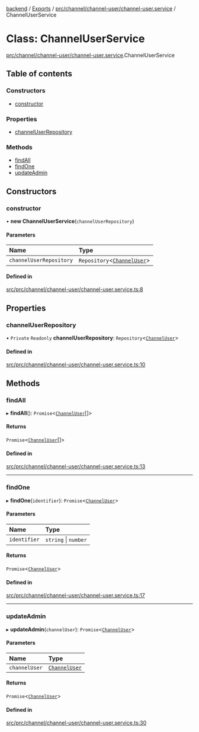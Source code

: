 [backend](../README.md) / [Exports](../modules.md) / [prc/channel/channel-user/channel-user.service](../modules/prc_channel_channel_user_channel_user_service.md) / ChannelUserService

# Class: ChannelUserService

[prc/channel/channel-user/channel-user.service](../modules/prc_channel_channel_user_channel_user_service.md).ChannelUserService

## Table of contents

### Constructors

- [constructor](prc_channel_channel_user_channel_user_service.ChannelUserService.md#constructor)

### Properties

- [channelUserRepository](prc_channel_channel_user_channel_user_service.ChannelUserService.md#channeluserrepository)

### Methods

- [findAll](prc_channel_channel_user_channel_user_service.ChannelUserService.md#findall)
- [findOne](prc_channel_channel_user_channel_user_service.ChannelUserService.md#findone)
- [updateAdmin](prc_channel_channel_user_channel_user_service.ChannelUserService.md#updateadmin)

## Constructors

### constructor

• **new ChannelUserService**(`channelUserRepository`)

#### Parameters

| Name | Type |
| :------ | :------ |
| `channelUserRepository` | `Repository`<[`ChannelUser`](prc_channel_channel_user_entities_channel_user_entity.ChannelUser.md)\> |

#### Defined in

[src/prc/channel/channel-user/channel-user.service.ts:8](https://github.com/GQDeltex/ft_transcendence/blob/main/backend/src/prc/channel/channel-user/channel-user.service.ts#L8)

## Properties

### channelUserRepository

• `Private` `Readonly` **channelUserRepository**: `Repository`<[`ChannelUser`](prc_channel_channel_user_entities_channel_user_entity.ChannelUser.md)\>

#### Defined in

[src/prc/channel/channel-user/channel-user.service.ts:10](https://github.com/GQDeltex/ft_transcendence/blob/main/backend/src/prc/channel/channel-user/channel-user.service.ts#L10)

## Methods

### findAll

▸ **findAll**(): `Promise`<[`ChannelUser`](prc_channel_channel_user_entities_channel_user_entity.ChannelUser.md)[]\>

#### Returns

`Promise`<[`ChannelUser`](prc_channel_channel_user_entities_channel_user_entity.ChannelUser.md)[]\>

#### Defined in

[src/prc/channel/channel-user/channel-user.service.ts:13](https://github.com/GQDeltex/ft_transcendence/blob/main/backend/src/prc/channel/channel-user/channel-user.service.ts#L13)

___

### findOne

▸ **findOne**(`identifier`): `Promise`<[`ChannelUser`](prc_channel_channel_user_entities_channel_user_entity.ChannelUser.md)\>

#### Parameters

| Name | Type |
| :------ | :------ |
| `identifier` | `string` \| `number` |

#### Returns

`Promise`<[`ChannelUser`](prc_channel_channel_user_entities_channel_user_entity.ChannelUser.md)\>

#### Defined in

[src/prc/channel/channel-user/channel-user.service.ts:17](https://github.com/GQDeltex/ft_transcendence/blob/main/backend/src/prc/channel/channel-user/channel-user.service.ts#L17)

___

### updateAdmin

▸ **updateAdmin**(`channelUser`): `Promise`<[`ChannelUser`](prc_channel_channel_user_entities_channel_user_entity.ChannelUser.md)\>

#### Parameters

| Name | Type |
| :------ | :------ |
| `channelUser` | [`ChannelUser`](prc_channel_channel_user_entities_channel_user_entity.ChannelUser.md) |

#### Returns

`Promise`<[`ChannelUser`](prc_channel_channel_user_entities_channel_user_entity.ChannelUser.md)\>

#### Defined in

[src/prc/channel/channel-user/channel-user.service.ts:30](https://github.com/GQDeltex/ft_transcendence/blob/main/backend/src/prc/channel/channel-user/channel-user.service.ts#L30)
